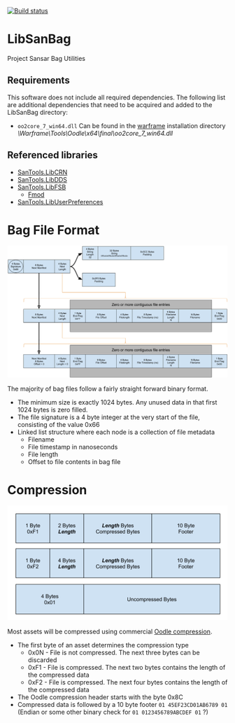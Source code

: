 [![Build status](https://ci.appveyor.com/api/projects/status/q1s9b8y5n1i2lpy6?svg=true)](https://ci.appveyor.com/project/nooperation/sanbag)
# LibSanBag
Project Sansar Bag Utilities

## Requirements
This software does not include all required dependencies. The following list are additional dependencies that need to be acquired and added to the LibSanBag directory:
* `oo2core_7_win64.dll` Can be found in the [warframe](https://www.warframe.com/download) installation directory *\Warframe\Tools\Oodle\x64\final\oo2core_7_win64.dll*

## Referenced libraries
* [SanTools.LibCRN](https://github.com/nooperation/LibCRN)
* [SanTools.LibDDS](https://github.com/nooperation/LibDDS)
* [SanTools.LibFSB](https://github.com/nooperation/LibFSB)
  * [Fmod](https://www.fmod.com/download)
* [SanTools.LibUserPreferences](https://github.com/nooperation/UserPreferencesExplorer)

# Bag File Format
![image](https://raw.githubusercontent.com/nooperation/LibSanBag/master/Docs/BagFormat.png)

The majority of bag files follow a fairly straight forward binary format.
* The minimum size is exactly 1024 bytes. Any unused data in that first 1024 bytes is zero filled.
* The file signature is a 4 byte integer at the very start of the file, consisting of the value 0x66
* Linked list structure where each node is a collection of file metadata
  * Filename
  * File timestamp in nanoseconds
  * File length
  * Offset to file contents in bag file

# Compression
![image](https://raw.githubusercontent.com/nooperation/LibSanBag/master/Docs/Compression.png)

Most assets will be compressed using commercial [Oodle compression](http://www.radgametools.com/oodlecompressors.htm).
* The first byte of an asset determines the compression type
  * 0x0N - File is not compressed. The next three bytes can be discarded
  * 0xF1 - File is compressed. The next two bytes contains the length of the compressed data
  * 0xF2 - File is compressed. The next four bytes contains the length of the compressed data
* The Oodle compression header starts with the byte 0x8C
* Compressed data is followed by a 10 byte footer `01 45EF23CD01AB6789 01` (Endian or some other binary check for `01 0123456789ABCDEF 01` ?)

